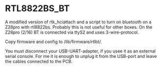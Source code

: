 # RTL8822BS_BT

A modified version of rtk_hciattach and a script to turn on bluetooth on a Z28pro with rtl8822bs. Probably this is not useful for other boxes.
On the Z28pro (2/16) BT is connected via ttyS2 and uses 3-wire-protocol.

Copy firmware and config to /lib/firmware/rtlbt/.

You must disconnect your USB-UART-adapter, if you usee it as an external serial console. For me it is enough to unplug it from the USB-port and leave the cables connected to the PCB.
